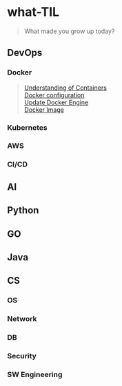 # what-TIL
> What made you grow up today?
## DevOps
### Docker
> [Understanding of Containers](/DevOps/Docker/understanding_of_containers.md)  
[Docker configuration](/DevOps/Docker/configuration_Docker.md)  
[Update Docker Engine](/DevOps/Docker/update_docker_engine.md)  
[Docker Image](/DevOps/Docker/manage_docker_image.md)   
### Kubernetes
### AWS
### CI/CD
   
## AI
    
## Python
   
## GO

## Java

## CS
### OS
### Network
### DB
### Security
### SW Engineering
### 
